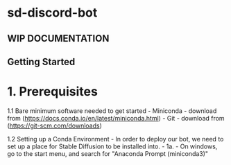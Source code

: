 # sd-discord-bot
## WIP DOCUMENTATION
## Getting Started

# 1. Prerequisites

  1.1 Bare minimum software needed to get started
    - Miniconda - download from 
    (https://docs.conda.io/en/latest/miniconda.html)
    - Git - download from 
    (https://git-scm.com/downloads)
  
  1.2 Setting up a Conda Environment
    - In order to deploy our bot, we need to set up a place for Stable Diffusion to be installed into.
    - 1a. - On windows, go to the start menu, and search for "Anaconda Prompt (miniconda3)"
      
